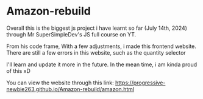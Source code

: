 # Amazon-rebuild

Overall this is the biggest js project i have learnt so far (July 14th, 2024) through Mr SuperSimpleDev's JS full course on YT. 

From his code frame, With a few adjustments, i made this frontend website. There are still a few errors in this website, such as the quantity selector

I'll learn and update it more in the future. In the mean time, i am kinda proud of this xD

You can view the website through this link: https://progressive-newbie263.github.io/Amazon-rebuild/amazon.html
